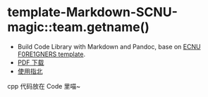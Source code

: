 # template-Markdown-SCNU-magic::team.getname()

* Build Code Library with Markdown and Pandoc, base on [ECNU F0RE1GNERS template](https://github.com/F0RE1GNERS/template).
* [PDF 下载](https://github.com/jzcrq/template-Markdown-SCNU-magic-team.getname-/raw/gh-pages/template.pdf)
* [使用指北](https://xcpcio.com/code-library/code-library-build/#markdown-ecnu-f0re1gners)

cpp 代码放在 Code 里喵~
